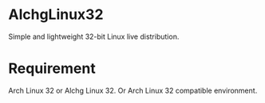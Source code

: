 # AlchgLinux32
Simple and lightweight 32-bit Linux live distribution.

# Requirement
Arch Linux 32 or Alchg Linux 32.
Or Arch Linux 32 compatible environment.

